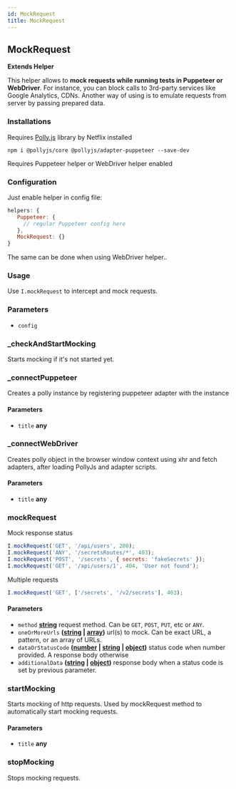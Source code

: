 ```yaml
---
id: MockRequest
title: MockRequest
---
```


<!-- Generated by documentation.js. Update this documentation by updating the source code. -->

## MockRequest

**Extends Helper**

This helper allows to **mock requests while running tests in Puppeteer or WebDriver**.
For instance, you can block calls to 3rd-party services like Google Analytics, CDNs.
Another way of using is to emulate requests from server by passing prepared data.

### Installations

Requires [Polly.js][1] library by Netflix installed

    npm i @pollyjs/core @pollyjs/adapter-puppeteer --save-dev

Requires Puppeteer helper or WebDriver helper enabled

### Configuration

Just enable helper in config file:

```js
helpers: {
   Puppeteer: {
     // regular Puppeteer config here
   },
   MockRequest: {}
}
```

The same can be done when using WebDriver helper..

### Usage

Use `I.mockRequest` to intercept and mock requests.

### Parameters

-   `config`  

### _checkAndStartMocking

Starts mocking if it's not started yet.

### _connectPuppeteer

Creates a polly instance by registering puppeteer adapter with the instance

#### Parameters

-   `title` **any** 

### _connectWebDriver

Creates polly object in the browser window context using xhr and fetch adapters,
after loading PollyJs and adapter scripts.

#### Parameters

-   `title` **any** 

### mockRequest

Mock response status

```js
I.mockRequest('GET', '/api/users', 200);
I.mockRequest('ANY', '/secretsRoutes/*', 403);
I.mockRequest('POST', '/secrets', { secrets: 'fakeSecrets' });
I.mockRequest('GET', '/api/users/1', 404, 'User not found');
```

Multiple requests

```js
I.mockRequest('GET', ['/secrets', '/v2/secrets'], 403);
```

#### Parameters

-   `method` **[string][2]** request method. Can be `GET`, `POST`, `PUT`, etc or `ANY`.
-   `oneOrMoreUrls` **([string][2] | [array][3])** url(s) to mock. Can be exact URL, a pattern, or an array of URLs.
-   `dataOrStatusCode` **([number][4] | [string][2] | [object][5])** status code when number provided. A response body otherwise
-   `additionalData` **([string][2] | [object][5])** response body when a status code is set by previous parameter. 

### startMocking

Starts mocking of http requests.
Used by mockRequest method to automatically start
mocking requests.

#### Parameters

-   `title` **any**  

### stopMocking

Stops mocking requests.

[1]: https://netflix.github.io/pollyjs/#/

[2]: https://developer.mozilla.org/docs/Web/JavaScript/Reference/Global_Objects/String

[3]: https://developer.mozilla.org/docs/Web/JavaScript/Reference/Global_Objects/Array

[4]: https://developer.mozilla.org/docs/Web/JavaScript/Reference/Global_Objects/Number

[5]: https://developer.mozilla.org/docs/Web/JavaScript/Reference/Global_Objects/Object
